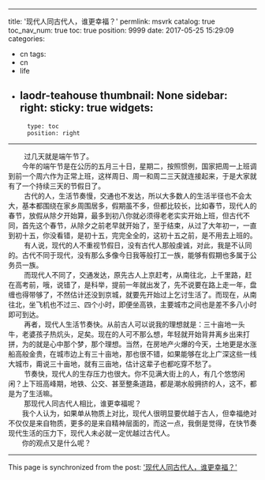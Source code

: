 
---
title: '现代人同古代人，谁更幸福？'
permlink: msvrk
catalog: true
toc_nav_num: true
toc: true
position: 9999
date: 2017-05-25 15:29:09
categories:
- cn
tags:
- cn
- life
- laodr-teahouse
thumbnail: None
sidebar:
    right:
        sticky: true
widgets:
    -
        type: toc
        position: right
---


<html>
<p>&nbsp;　　过几天就是端午节了。<br>
 　　今年的端午节是在公历的五月三十日，星期二，按照惯例，国家把周一上班调到前一个周六作为正常上班，这样周日、周一和周二三天就连接起来，于是大家就有了一个持续三天的节假日了。<br>
 &nbsp;　　古代的人，生活节奏慢，交通也不发达，所以大多数人的生活半径也不会太大，基本都围绕在家乡周围居多，假期虽不多，但都比较长，比如春节，现代人的春节，放假从除夕开始算，最多到初八你就必须得老老实实开始上班，但古代不同，首先这个春节，从除夕之前老早就开始了，至于结束，从过了大年初一，一直到初十五，你没看错，是初十五，完完全全的，这初十五之前，是不用去上班的。<br>
 &nbsp;　　有人说，现代的人不重视节假日，没有古代人那般虔诚，对此，我是不认同的。古代不同于现代，没有那么多像今日我等般打工一族，能够有假期也多属于公务员一族。<br>
 &nbsp;　　而现代人不同了，交通发达，原先古人上京赶考，从南往北，上千里路，赶在高考前，哦，说错了，是科举，提前一年就出发了，先不说要在路上走一年，盘缠也得带够了，不然估计还没到京城，就要先开始过上乞讨生活了。而现在，从南往北，坐飞机也不过三、四个小时，即便坐高铁，主要城市之间也是差不多八小时即可到达。<br>
 &nbsp;　　再者，现代人生活节奏快。从前古人可以说我的理想就是：三十亩地一头牛，老婆孩子热炕头，足矣。现在的人可不那么想，年轻就开始背井离乡出来打拼，为的就是心中那个梦，那个理想。当然，在房地产火爆的今天，土地更是水涨船高般金贵，在城市边上有三十亩地，那也很不错，如果能够在北上广深这些一线大城市，甭说三十亩地，就有三亩地，估计这辈子也都吃穿不愁了。<br>
 &nbsp;　　节奏快，现代人的生存压力也很大。你不见满大街上的人，有几个悠悠闲闲？上下班高峰期，地铁、公交、甚至整条道路，都是潮水般拥挤的人，这不，都是为了生活嘛。<br>
 &nbsp;　　那现代人同古代人相比，谁更幸福呢？<br>
 　　我个人认为，如果单从物质上对比，现代人很明显要优越于古人，但幸福绝对 不仅仅是来自物质，更多的是来自精神层面的，而这一点，我倒是觉得，在快节奏现代生活的压力下，现代人未必就一定优越过古代人。<br>
 　　你的观点又是什么呢？&nbsp;</p>
</html>

- - -

This page is synchronized from the post: ['现代人同古代人，谁更幸福？'](https://steemit.com/@rivalhw/msvrk)
